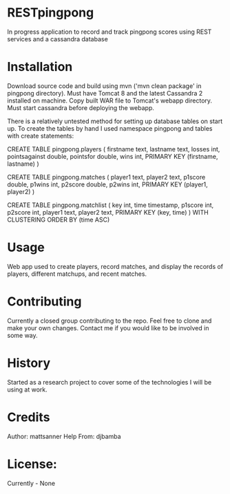# RESTpingpong
In progress application to record and track pingpong scores using REST services and a cassandra database

# Installation

Download source code and build using mvn ('mvn clean package' in pingpong directory).
Must have Tomcat 8 and the latest Cassandra 2 installed on machine.
Copy built WAR file to Tomcat's webapp directory.
Must start cassandra before deploying the webapp.

There is a relatively untested method for setting up database tables on start up.
To create the tables by hand I used namespace pingpong and tables with create statements:

CREATE TABLE pingpong.players (
    firstname text,
    lastname text,
    losses int,
    pointsagainst double,
    pointsfor double,
    wins int,
    PRIMARY KEY (firstname, lastname)
)

CREATE TABLE pingpong.matches (
    player1 text,
    player2 text,
    p1score double,
    p1wins int,
    p2score double,
    p2wins int,
    PRIMARY KEY (player1, player2)
)

CREATE TABLE pingpong.matchlist (
    key int,
    time timestamp,
    p1score int,
    p2score int,
    player1 text,
    player2 text,
    PRIMARY KEY (key, time)
) WITH CLUSTERING ORDER BY (time ASC)

# Usage

Web app used to create players, record matches, and display the records of players, different matchups, and recent matches.

# Contributing

Currently a closed group contributing to the repo. Feel free to clone and make your own changes.
Contact me if you would like to be involved in some way.

# History

Started as a research project to cover some of the technologies I will be using at work.

# Credits

Author: mattsanner
Help From: djbamba

# License:
Currently - None

